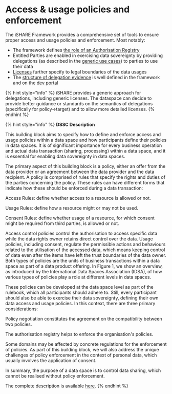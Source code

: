 # Access & usage policies and enforcement

The iSHARE Framework provides a comprehensive set of tools to ensure proper access and usage policies and enforcement. Most notably:

* The framework defines [the role of an Authorisation Registry](https://framework.ishare.eu/is/framework-and-roles)
* Entitled Parties are enabled in exercising data sovereignty by providing delegations (as described in the [generic use cases](https://framework.ishare.eu/is/use-cases)) to parties to use their data
* [Licenses](https://framework.ishare.eu/is/licenses) further specify to legal boundaries of the data usages
* The [structure of delegation evidence](https://framework.ishare.eu/is/structure-of-delegation-evidence) is well defined in the framework and on the [dev portal](https://dev.ishare.eu)

{% hint style="info" %}
iSHARE provides a generic approach for delegations, including generic licenses. The dataspace can decide to provide better guidance or standards on the semantics of delegations (specifically for policy->target) and to allow more detailed licenses.
{% endhint %}

{% hint style="info" %}
**DSSC Description**

This building block aims to specify how to define and enforce access and usage policies within a data space and how participants define their policies in data spaces. It is of significant importance for every business operation and actual data transaction (sharing, processing) within a data space, and it is essential for enabling data sovereignty in data spaces.

The primary aspect of this building block is a policy, either an offer from the data provider or an agreement between the data provider and the data recipient. A policy is comprised of rules that specify the rights and duties of the parties concerning the policy. These rules can have different forms that indicate how these should be enforced during a data transaction:

Access Rules: define whether access to a resource is allowed or not.

Usage Rules: define how a resource might or may not be used.

Consent Rules: define whether usage of a resource, for which consent might be required from third parties, is allowed or not.

Access control policies control the authorisation to access specific data while the data rights owner retains direct control over the data. Usage policies, including consent, regulate the permissible actions and behaviours related to the utilisation of the accessed data, which means keeping control of data even after the items have left the trust boundaries of the data owner. Both types of policies are the units of business transactions within a data space as part of a data product offering. In Figure 1, we show an overview, as introduced by the International Data Spaces Association (IDSA), of how various types of policies play a role at different levels in data spaces.

These policies can be developed at the data space level as part of the rulebook, which all participants should adhere to. Still, every participant should also be able to exercise their data sovereignty, defining their own data access and usage policies. In this context, there are three primary considerations:

Policy negotiation constitutes the agreement on the compatibility between two policies.

The authorisation registry helps to enforce the organisation's policies.

Some domains may be affected by concrete regulations for the enforcement of policies. As part of this building block, we will also address the unique challenges of policy enforcement in the context of personal data, which usually involves the application of consent.

In summary, the purpose of a data space is to control data sharing, which cannot be realised without policy enforcement.

The complete description is available [here](https://dssc.eu/space/BVE/357075567/Access+%26+Usage+Policies+Enforcement).
{% endhint %}
